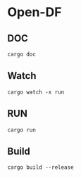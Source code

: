 # Open-DF

## DOC
`cargo doc`

## Watch
`cargo watch -x run`

## RUN
`cargo run`

## Build
`cargo build --release`